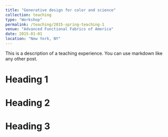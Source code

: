 ```yaml
---
title: "Generative design for color and science"
collection: teaching
type: "Workshop"
permalink: /teaching/2015-spring-teaching-1
venue: "Advanced Functional Fabrics of America"
date: 2015-01-01
location: "New York, NY"
---
```


This is a description of a teaching experience. You can use markdown like any other post.

Heading 1
======

Heading 2
======

Heading 3
======
